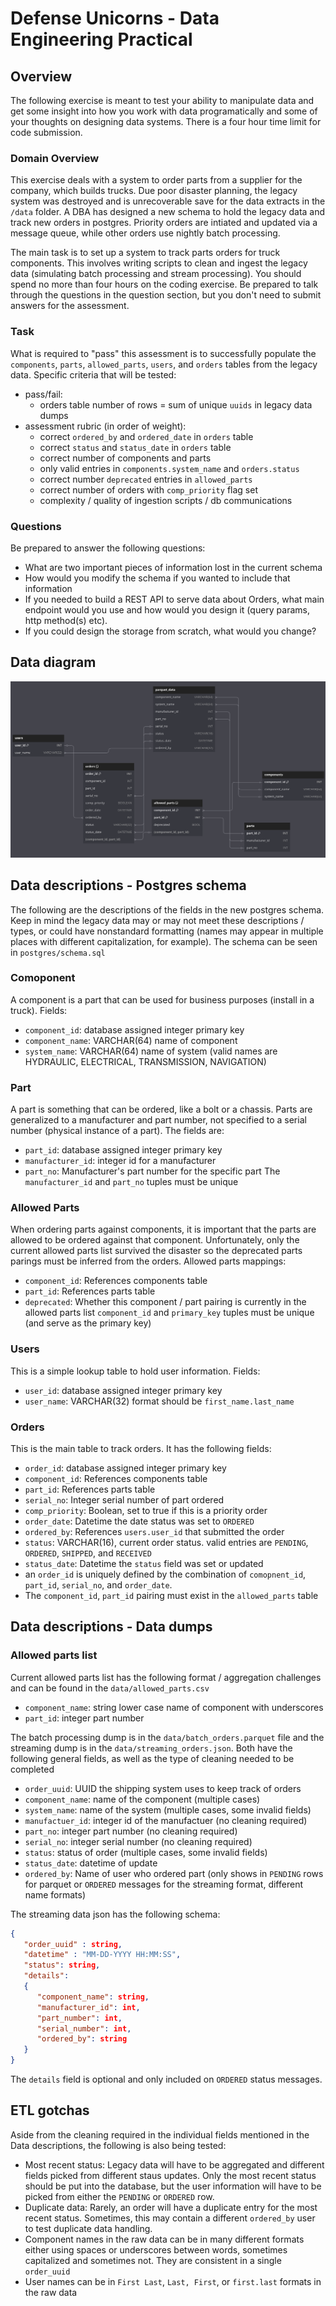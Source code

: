 # Defense Unicorns - Data Engineering Practical

## Overview

The following exercise is meant to test your ability to manipulate data and get some insight into how you work with data programatically and some of your thoughts on designing data systems.  There is a four hour time limit for code submission.

### Domain Overview

This exercise deals with a system to order parts from a supplier for the company, which builds trucks.  Due poor disaster planning, the legacy system was destroyed and is unrecoverable save for the data extracts in the `/data` folder.  A DBA has designed a new schema to hold the legacy data and track new orders in postgres.  Priority orders are intiated and updated via a message queue, while other orders use nightly batch processing.

The main task is to set up a system to track parts orders for truck components.  This involves writing scripts to clean and ingest the legacy data (simulating batch processing and stream processing).  You should spend no more than four hours on the coding exercise.  Be prepared to talk through the questions in the question section, but you don't need to submit answers for the assessment.

### Task
What is required to "pass" this assessment is to successfully populate the `components`, `parts`, `allowed_parts`, `users`, and `orders` tables from the legacy data.  Specific criteria that will be tested:
* pass/fail:
   * orders table number of rows = sum of unique `uuids` in legacy data dumps
* assessment rubric (in order of weight):
   * correct `ordered_by` and `ordered_date` in `orders` table
   * correct `status` and `status_date` in `orders` table
   * correct number of components and parts
   * only valid entries in `components.system_name` and `orders.status`
   * correct number `deprecated` entries in `allowed_parts`
   * correct number of orders with `comp_priority` flag set
   * complexity / quality of ingestion scripts / db communications

### Questions
Be prepared to answer the following questions:
* What are two important pieces of information lost in the current schema
* How would you modify the schema if you wanted to include that information
* If you needed to build a REST API to serve data about Orders, what main endpoint would you use and how would you design it (query params, http method(s) etc).
* If you could design the storage from scratch, what would you change?

## Data diagram

![connections in schema and parquet dump](./docs/schema.png "Data Schema")

## Data descriptions - Postgres schema

The following are the descriptions of the fields in the new postgres schema.  Keep in mind the legacy data may or may not meet these descriptions / types, or could have nonstandard formatting (names may appear in multiple places with different capitalization, for example).  The schema can be seen in `postgres/schema.sql`

### Comoponent

A component is a part that can be used for business purposes (install in a truck).  Fields:
* `component_id`: database assigned integer primary key
* `component_name`: VARCHAR(64) name of component
* `system_name`: VARCHAR(64) name of system (valid names are HYDRAULIC, ELECTRICAL, TRANSMISSION, NAVIGATION)

### Part

A part is something that can be ordered, like a bolt or a chassis.  Parts are generalized to a manufacturer and part number, not specified to a serial number (physical instance of a part).  The fields are:
* `part_id`: database assigned integer primary key
* `manufacturer_id`: integer id for a manufacturer
* `part_no`: Manufacturer's part number for the specific part
The `manufacturer_id` and `part_no` tuples must be unique

### Allowed Parts

When ordering parts against components, it is important that the parts are allowed to be ordered against that component.  Unfortunately, only the current allowed parts list survived the disaster so the deprecated parts parings must be inferred from the orders.  Allowed parts mappings:
* `component_id`: References components table
* `part_id`: References parts table
* `deprecated`: Whether this component / part pairing is currently in the allowed parts list
`component_id` and `primary_key` tuples must be unique (and serve as the primary key)

### Users

This is a simple lookup table to hold user information.  Fields:
* `user_id`: database assigned integer primary key
* `user_name`: VARCHAR(32) format should be `first_name.last_name`

### Orders

This is the main table to track orders.  It has the following fields:
* `order_id`: database assigned integer primary key
* `component_id`: References components table
* `part_id`: References parts table
* `serial_no`: Integer serial number of part ordered
* `comp_priority`: Boolean, set to true if this is a priority order
* `order_date`: Datetime the date status was set to `ORDERED`
* `ordered_by`: References `users.user_id` that submitted the order
* `status`: VARCHAR(16), current order status. valid entries are `PENDING`, `ORDERED`, `SHIPPED`, and `RECEIVED`
* `status_date`: Datetime the `status` field was set or updated
* an `order_id` is uniquely defined by the combination of `comopnent_id`, `part_id`, `serial_no`, and `order_date`.
* The `component_id`, `part_id` pairing must exist in the `allowed_parts` table

## Data descriptions - Data dumps

### Allowed parts list
Current allowed parts list has the following format / aggregation challenges and can be found in the `data/allowed_parts.csv`

* `component_name`: string lower case name of component with underscores
* `part_id`: integer part number

The batch processing dump is in the `data/batch_orders.parquet` file and the streaming dump is in the `data/streaming_orders.json`.  Both have the following general fields, as well as the type of cleaning needed to be completed
* `order_uuid`: UUID the shipping system uses to keep track of orders
* `component_name`: name of the component (multiple cases)
* `system_name`: name of the system (multiple cases, some invalid fields)
* `manufactuer_id`: integer id of the manufactuer (no cleaning required)
* `part_no`: integer part number (no cleaning required)
* `serial_no`: integer serial number (no cleaning required)
* `status`: status of order (multiple cases, some invalid fields)
* `status_date`: datetime of update
* `ordered_by`: Name of user who ordered part (only shows in `PENDING` rows for parquet or `ORDERED` messages for the streaming format, different name formats)

The streaming data json has the following schema:
```json
{
   "order_uuid" : string,
   "datetime" : "MM-DD-YYYY HH:MM:SS",
   "status": string,
   "details":
   {
      "component_name": string,
      "manufacturer_id": int,
      "part_number": int,
      "serial_number": int,
      "ordered_by": string
   }
}
```
The `details` field is optional and only included on `ORDERED` status messages.

## ETL gotchas
Aside from the cleaning required in the individual fields mentioned in the Data descriptions, the following is also being tested:
* Most recent status: Legacy data will have to be aggregated and different fields picked from different staus updates.  Only the most recent status should be put into the database, but the user information will have to be picked from either the `PENDING` or `ORDERED` row.
* Duplicate data:  Rarely, an order will have a duplicate entry for the most recent status.  Sometimes, this may contain a different `ordered_by` user to test duplicate data handling.
* Component names in the raw data can be in many different formats either using spaces or underscores between words, sometimes capitalized and sometimes not.  They are consistent in a single `order_uuid`
* User names can be in `First Last`, `Last, First`, or `first.last` formats in the raw data
